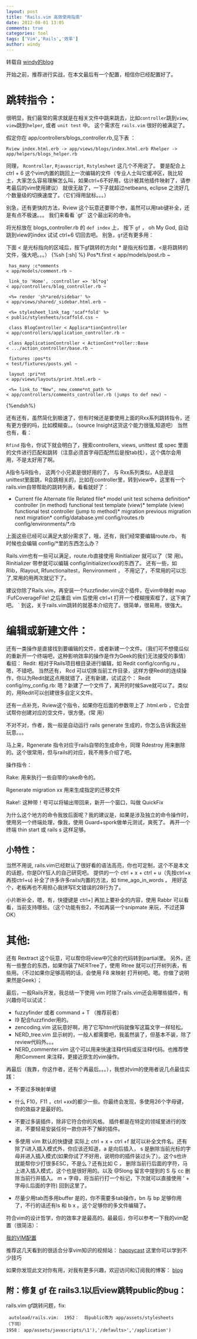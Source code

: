 ```yaml
---
layout: post
title: "Rails.vim 高效使用指南"
date: 2012-08-01 13:05
comments: true
categories: tool
tags: ['Vim','Rails','效率']
author: windy
---
```


转载自 [windy的blog](http://yafeilee.me/blogs/500b6bd815638860a9000002)

开始之前，推荐进行实战，在本文最后有一个配置，相信你已经配置好了。

# 跳转指令：

很明显，我们最常的需求就是在相关文件中跳来跳去，比如`controller`跳到`view`, `view`跳到`helper`, 或者 `unit test` 中。
这个需求在 `rails.vim` 很好的被满足了。

假定你在 app/controllers/blogs_controller.rb,见下表 ：

    Rview index.html.erb -> app/views/blogs/index.html.erb Rhelper -> app/helpers/blogs_helper.rb

同理， `Rcontroller`, `Rjavascript`, `Rstylesheet` 这几个不用说了。
要是配合上 ctrl + 6 这个vim内置的跳回上一次编辑的文件（专业人士叫它缓冲区，我比较土，大家怎么容易理解怎么叫，如果ctrl+6不好用，估计被其他插件映射了，请参考最后的vim使用建议）
就很无敌了，一下子就超过netbeans, eclipse 之流好几个数量级的切换速度了。（它们得用鼠标。。。）

别急，还有更快的方法，Rview 这个玩意还要带个参，虽然可以用tab键补全，还是有点不极速。。。
我们来看看 `gf`` 这个最出彩的命令。

将光标放在 blogs_controller.rb 的  `def index` 上， 按下 `gf` ， oh My God, 自动跳到view的index
试试 ctrl+6 切回去吧。
别急，`gf`还有更多用：

下面 < 是光标指向的区域后，按下gf跳转的方向( * 是指光标位置，<是将跳转的文件，强大吧。。。）
{%sh [:sh] %}
    Pos*t.first
    < app/models/post.rb ~

     has_many :c*omments
    < app/models/comment.rb ~

     link_to 'Home', :controller => 'bl*og'
    < app/controllers/blog_controller.rb ~

     <%= render 'sh*ared/sidebar' %>
    < app/views/shared/_sidebar.html.erb ~

     <%= stylesheet_link_tag 'scaf*fold' %>
    < public/stylesheets/scaffold.css ~

     class BlogController < Applica*tionController
    < app/controllers/application_controller.rb ~

     class ApplicationController < ActionCont*roller::Base
    < .../action_controller/base.rb ~

     fixtures :pos*ts
    < test/fixtures/posts.yml ~

     layout :pri*nt
    < app/views/layouts/print.html.erb ~

     <%= link_to "New", new_comme*nt_path %>
    < app/controllers/comments_controller.rb (jumps to def new) ~
{%endsh%}

还有还有，虽然简化到极速了，但有时候还是要使用上面的Rxx系列跳转指令，还有更方便的吗，比如模糊查。。（source Insight这货这个能力很强,知道吧）
当然也有，看：

`Rfind` 指令，你试下就会明白了，搜索controllers, views, unittest 或 spec 里面的文件进行匹配和跳转（注意必须首字母匹配然后是按tab找），这个偶尔会用用，不是太好用了啊。

A指令与R指令， 这两个小兄弟是很好用的了， 与 Rxx系列类似，A总是往unittest里面跳，R会跳相关的，比如在controller里，转到view中，这里有一个rails.vim自带帮助的跳转列表，看看就好了：

* Current file Alternate file Related file* model unit test schema definition* controller (in method) functional test template (view)* template (view) functional test controller (jump to method)* migration previous migration next migration* config/database.yml config/routes.rb config/environments/*.rb

上面这些已经可以满足大部分需求了，哦，还有，我们经常要编辑route.rb， 有时候也会编辑 config/*里的东西怎么办？

Rails.vim也有一些可以满足，route.rb直接使用 Rinitializer 就可以了（常 用)。Rinitializer 带参就可以编辑 config/initializer/xxx的东西了。
还有一些，如 Rlib，Rlayout, Rfunctionaltest，Renvironment ， 不用记了，不常用的可以忘了,常用的用两次就记下了。

建议你除了Rails.vim，再安装一个fuzzfinder.vim这个插件，在vim中映射 map <c-t> :FufCoverageFile!<CR> 
之后重启 vim 后使用 ctrl+t 打开一个模糊搜索框了，这下爽了吧。
`
到这，关于rails.vim跳转的就基本介绍完了。很简单，很易用，很强大。

# 编辑或新建文件：

还有一类操作是直接找到要编辑的文件，或者新建一个文件。（我们可不想傻瓜似的重新开一个终端吧，这种影响效率的操作是作为Geek的我们无法接受的事情）
看招：
Redit: 相对于Rails项目根目录进行编辑，如 Redit config/config.ru 。嗯，不错吧。
当然还有， Rcd 可以切换当前工作目录，这样方便Redit的连续操作，你以为Redit就这点用就错了，还有新建，试试这个：
Redit config/my_config.rb: 嗯？新建了一个文件了，离开的时候Save就可以了。类似的，用Redit可以创建很多自定义文件。

还有一点补充，Rview这个指令，如果你在后面的参数带上了 .html.erb ，它会尝试帮你创建对应的空文件，很方便。(常 用）

不对不对，作者，我一般是自动运行 rails generate 生成的，你怎么告诉我这些玩意。。。

马上来，Rgenerate 指令对应于rails自带的生成命令，同理 Rdestroy 用来删除的。这个很常用，但与rails的对应，我不用多介绍了吧。

操作指令：

Rake: 用来执行一些自带的rake命令的。

Rgenerate migration xx 用来生成指定的迁移文件

Rake!: 这种带！号可以将输出带回来，新开一个窗口，叫做 QuickFix

为什么这个地方的命令我放后面呢？我的建议是，如果是涉及独立的命令操作时，使用另一个终端处理，像我，使用 Guard+spork做单元测试，爽死了。 再开一个终端 thin start 或 rails s 这样足够。

## 小特性：
当然不用说, rails.vim已经默认了很好看的语法高亮，你也可定制，这个不是本文的话题，你是DIY狂人的自己研究吧。
提供的一个 ctrl + x + ctrl + u（先按ctrl+x再按ctrl+u) 补全了许多许多rails内置的方法，如 time_ago_in_words 。 用好这个，老板再也不用担心我拼写E文错误的2B行为了。

小片断补全，嗯，有，快捷键是 ctrl+] 再加上要补全的内容，使用 Rabbr 可以看看，当前支持哪些。（这个功能有些2，不如再装一个snipmate 来玩，不过还算OK）

# 其他:

还有 Rextract 这个玩意，可以帮你将view中冗余的代码转到partial里。
另外，还有一些整合的东西，如果你装了NERTree了，使用 Rtree 就可以打开树列表，有些用。（不过如果你足够高明的话，会使用 F8 来映射 打开树吧。嗯。你做了说明果然是Geek）；

最后，一般Rails开发，我总结一下使用 vim 时除了rails.vim还会用哪些插件，有兴趣你可以试试：

* fuzzyfinder 或者 command + T （推荐前者）
* l9 配合fuzzfinder用的。
* zencoding.vim 这玩意好啊，用了它写html代码就像写这篇文字一样轻松。
* NERD_tree.vim 显示树的，一般人都需要吧，我虽然装了，但基本不装，除了review代码外。。。
* NERD_commenter.vim 这个可以用来快速注释代码或反注释代码。也推荐使用tComment 来注释，更接近原生的vim操作。

再最后（我靠，你这作者，还有个再最后。。。），我想对vim的使用者说几点最佳实践：

* 不要过多映射单键

* 什么 F10，F11 ，ctrl +xx的都少一些。你最终会发现，多使用26个字母键，你的效益才是最好的。

* 不要过多装插件，除非它符合你的风格。
  插件都是在特定的领域里进行的改进，不要轻易安装任何一款你并不了解的插件。

* 多使用 vim 默认的快捷键
  实际上 ctrl + x + ctrl +f 就可以补全文件名。还有除了i进入插入模式外，你应该还知道，a 是向后插入， s 是删除当前光标的字母并进入插入模式(如果你试了不好用，说明你的插件装过头了）。这个s也许就能帮你少打很多ESC，不是么？还有比如 C ， 删除当前行后面的字符，马上进入插入模式，这个也是很好用的。以及 @5long 留言中提到的 S 与 cc 删除当前行并插入。
m + 字母，将当前行打一个标记，下次就可以直接使用 ' + 字母(L后面的字符) 回到这里了。

* 尽量少用tab而多用buffer
  是的，你不需要多tab操作，bn 与 bp 足够你用了，不行的话还有ls 和 b x 。这个足够你的多文件编辑了。

符合vim的设计哲学，你的效率才是最高的。最最后，你可以参考一下我的vim配置（很简洁）：

 [我的VIM配置](https://github.com/windy/ruby-vimrc)

推荐这几天看到的很适合分享vim知识的视频站：
 [happycast](http://happycasts.net/) 这里你可以学到不少技巧

如果你发现此文对你有用，对我有更多兴趣，欢迎访问和订阅我的博客：
[blog](http://yafeilee.me/)

## 附：修复 gf 在 rails3.1以后view跳转public的bug：

rails.vim gf跳转问题，fix:

     autoload/rails.vim:  1952：  将public改为 app/assets/stylesheets
    （下同）
    1958： app/assets/javascripts/\1'),'/defaults>','/application')

